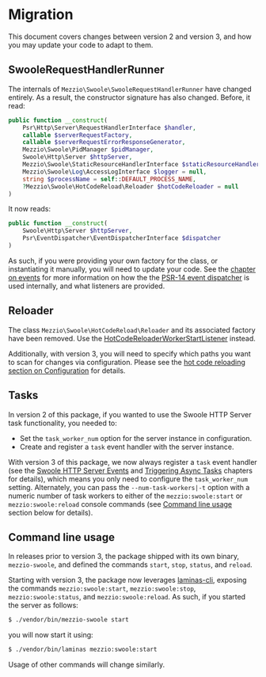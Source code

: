 # Migration

This document covers changes between version 2 and version 3, and how you may
update your code to adapt to them.

## SwooleRequestHandlerRunner

The internals of `Mezzio\Swoole\SwooleRequestHandlerRunner` have changed entirely.
As a result, the constructor signature has also changed.
Before, it read:

```php
public function __construct(
    Psr\Http\Server\RequestHandlerInterface $handler,
    callable $serverRequestFactory,
    callable $serverRequestErrorResponseGenerator,
    Mezzio\Swoole\PidManager $pidManager,
    Swoole\Http\Server $httpServer,
    Mezzio\Swoole\StaticResourceHandlerInterface $staticResourceHandler = null,
    Mezzio\Swoole\Log\AccessLogInterface $logger = null,
    string $processName = self::DEFAULT_PROCESS_NAME,
    ?Mezzio\Swoole\HotCodeReload\Reloader $hotCodeReloader = null
)
```

It now reads:

```php
public function __construct(
    Swoole\Http\Server $httpServer,
    Psr\EventDispatcher\EventDispatcherInterface $dispatcher
)
```

As such, if you were providing your own factory for the class, or instantiating it manually, you will need to update your code.
See the [chapter on events](events.md) for more information on how the the [PSR-14 event dispatcher](https://www.php-fig.org/psr/psr-14/) is used internally, and what listeners are provided.

## Reloader

The class `Mezzio\Swoole\HotCodeReload\Reloader` and its associated factory have been removed.
Use the [HotCodeReloaderWorkerStartListener](hot-code-reload.md) instead.

Additionally, with version 3, you will need to specify which paths you want to scan for changes via configuration.
Please see the [hot code reloading section on Configuration](hot-code-reload.md#configuration) for details.

## Tasks

In version 2 of this package, if you wanted to use the Swoole HTTP Server task functionality, you needed to:

- Set the `task_worker_num` option for the server instance in configuration.
- Create and register a `task` event handler with the server instance.

With version 3 of this package, we now always register a `task` event handler (see the [Swoole HTTP Server Events](events.md) and [Triggering Async Tasks](async-tasks.md) chapters for details), which means you only need to configure the `task_worker_num` setting.
Alternately, you can pass the `--num-task-workers|-t` option with a numeric number of task workers to either of the `mezzio:swoole:start` or `mezzio:swoole:reload` console commands (see [Command line usage](#command-line-usage) section below for details).

## Command line usage

In releases prior to version 3, the package shipped with its own binary, `mezzio-swoole`, and defined the commands `start`, `stop`, `status`, and `reload`.

Starting with version 3, the package now leverages [laminas-cli](https://docs.laminas.dev/laminas-cli/), exposing the commands `mezzio:swoole:start`, `mezzio:swoole:stop`, `mezzio:swoole:status`, and `mezzio:swoole:reload`.
As such, if you started the server as follows:

```bash
$ ./vendor/bin/mezzio-swoole start
```

you will now start it using:

```bash
$ ./vendor/bin/laminas mezzio:swoole:start
```

Usage of other commands will change similarly.
